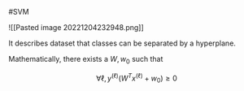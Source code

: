 #SVM 

![[Pasted image 20221204232948.png]]

It describes dataset that classes can be separated by a hyperplane.

Mathematically, there exists a $W,w_0$ such that

$$\forall \ell, y^{(\ell)}(W^Tx^{(\ell)} + w_0) \ge 0$$
